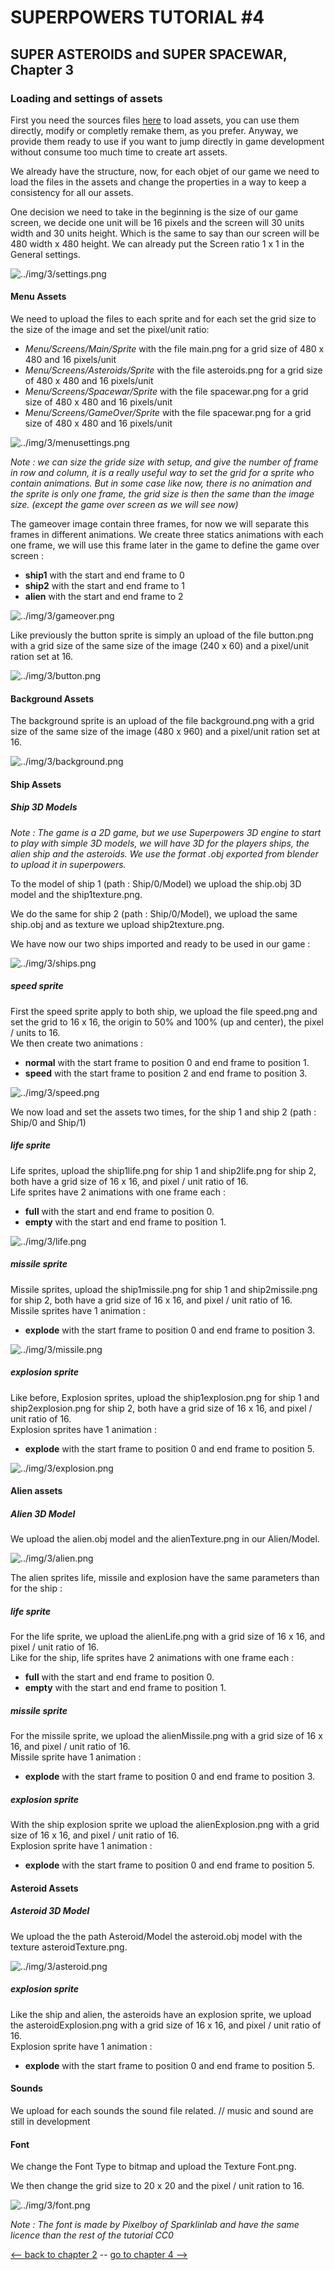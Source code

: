 # SUPERPOWERS TUTORIAL #4
## SUPER ASTEROIDS and SUPER SPACEWAR, Chapter 3


### **Loading and settings of assets**

First you need the sources files [here][1] to load assets, you can use them directly, modify or completly remake them, as you prefer. 
Anyway, we provide them ready to use if you want to jump directly in game development without consume too much time to create art assets.

We already have the structure, now, for each objet of our game we need to load the files in the assets and change the properties in a way
to keep a consistency for all our assets.

One decision we need to take in the beginning is the size of our game screen, we decide one unit will be 16 pixels and the screen will 30 units width and 30 units height.
Which is the same to say than our screen will be 480 width x 480 height. We can already put the Screen ratio 1 x 1 in the General settings.

![../img/3/settings.png](../img/3/settings.png)

#### **Menu Assets**

We need to upload the files to each sprite and for each set the grid size to the size of the image and set the pixel/unit ratio:

* *Menu/Screens/Main/Sprite* with the file main.png for a grid size of 480 x 480 and 16 pixels/unit
* *Menu/Screens/Asteroids/Sprite* with the file asteroids.png for a grid size of 480 x 480 and 16 pixels/unit
* *Menu/Screens/Spacewar/Sprite* with the file spacewar.png for a grid size of 480 x 480 and 16 pixels/unit
* *Menu/Screens/GameOver/Sprite* with the file spacewar.png for a grid size of 480 x 480 and 16 pixels/unit

![../img/3/menusettings.png](../img/3/menusettings.png)

*Note : we can size the gride size with setup, and give the number of frame in row and column, it is a really useful way to set the grid for a sprite who contain animations. But in some
case like now, there is no animation and the sprite is only one frame, the grid size is then the same than the image size. (except the game over screen as we will see now)*

The gameover image contain three frames, for now we will separate this frames in different animations.
We create three statics animations with each one frame, we will use this frame later in the game to define the game over screen :

* **ship1** with the start and end frame to 0 
* **ship2** with the start and end frame to 1
* **alien** with the start and end frame to 2

![../img/3/gameover.png](../img/3/gameover.png)

Like previously the button sprite is simply an upload of the file button.png with a grid size of the same size of the image (240 x 60) and a pixel/unit ration set at 16.

![../img/3/button.png](../img/3/button.png)


#### **Background Assets**

The background sprite is an upload of the file background.png with a grid size of the same size of the image (480 x 960) and a pixel/unit ration set at 16.

![../img/3/background.png](../img/3/background.png)


#### **Ship Assets**

##### **Ship 3D Models**

*Note : The game is a 2D game, but we use Superpowers 3D engine to start to play with simple 3D models, we will have 3D for the players ships, the alien ship and the asteroids. 
We use the format .obj exported from blender to upload it in superpowers.*

To the model of ship 1 (path : Ship/0/Model) we upload the ship.obj 3D model and the ship1texture.png.

We do the same for ship 2 (path : Ship/0/Model), we upload the same ship.obj and as texture we upload ship2texture.png.

We have now our two ships imported and ready to be used in our game :


![../img/3/ships.png](../img/3/ships.png)


##### speed sprite
First the speed sprite apply to both ship, we upload the file speed.png and set the grid to 16 x 16, the origin to 50% and 100% (up and center), the pixel / units to 16.  
We then create two animations :

* **normal** with the start frame to position 0 and end frame to position 1.
* **speed** with the start frame to position 2 and end frame to position 3.

![../img/3/speed.png](../img/3/speed.png)

We now load and set the assets two times, for the ship 1 and ship 2 (path : Ship/0 and Ship/1)

##### life sprite

Life sprites, upload the ship1life.png for ship 1 and ship2life.png for ship 2, both have a grid size of 16 x 16, and pixel / unit ratio of 16.  
Life sprites have 2 animations with one frame each :

* **full** with the start and end frame to position 0.
* **empty** with the start and end frame to position 1.

![../img/3/life.png](../img/3/life.png)

##### missile sprite

Missile sprites, upload the ship1missile.png for ship 1 and ship2missile.png for ship 2, both have a grid size of 16 x 16, and pixel / unit ratio of 16.  
Missile sprites have 1 animation :

* **explode** with the start frame to position 0 and end frame to position 3.

![../img/3/missile.png](../img/3/missile.png)

##### explosion sprite

Like before, Explosion sprites, upload the ship1explosion.png for ship 1 and ship2explosion.png for ship 2, both have a grid size of 16 x 16, and pixel / unit ratio of 16.  
Explosion sprites have 1 animation :

* **explode** with the start frame to position 0 and end frame to position 5.

![../img/3/explosion.png](../img/3/explosion.png)


#### **Alien assets**

##### Alien 3D Model

We upload the alien.obj model and the alienTexture.png in our Alien/Model.
 
![../img/3/alien.png](../img/3/alien.png)

The alien sprites life, missile and explosion have the same parameters than for the ship :

##### life sprite

For the life sprite, we upload the alienLife.png with a grid size of 16 x 16, and pixel / unit ratio of 16.  
Like for the ship, life sprites have 2 animations with one frame each :

* **full** with the start and end frame to position 0.
* **empty** with the start and end frame to position 1.


##### missile sprite

For the missile sprite, we upload the alienMissile.png with a grid size of 16 x 16, and pixel / unit ratio of 16.  
Missile sprite have 1 animation :

* **explode** with the start frame to position 0 and end frame to position 3.


##### explosion sprite

With the ship explosion sprite we upload the alienExplosion.png with a grid size of 16 x 16, and pixel / unit ratio of 16.  
Explosion sprite have 1 animation :

* **explode** with the start frame to position 0 and end frame to position 5.


#### **Asteroid Assets**


##### Asteroid 3D Model

We upload the the path Asteroid/Model the asteroid.obj model with the texture asteroidTexture.png.

![../img/3/asteroid.png](../img/3/asteroid.png)

##### explosion sprite

Like the ship and alien, the asteroids have an explosion sprite, we upload the asteroidExplosion.png with a grid size of 16 x 16, and pixel / unit ratio of 16.  
Explosion sprite have 1 animation :

* **explode** with the start frame to position 0 and end frame to position 5. 


#### **Sounds**

We upload for each sounds the sound file related. // music and sound are still in development


#### **Font**

We change the Font Type to bitmap and upload the Texture Font.png.

We then change the grid size to 20 x 20 and the pixel / unit ration to 16.

![../img/3/font.png](../img/3/font.png)

*Note : The font is made by Pixelboy of Sparklinlab and have the same licence than the rest of the tutorial CC0*

[1]:https://github.com/mseyne/superpowers-sources/tree/master/4SuperAsteroids

[<-- back to chapter 2](ch2.md) -- [go to chapter 4 -->](ch4.md)